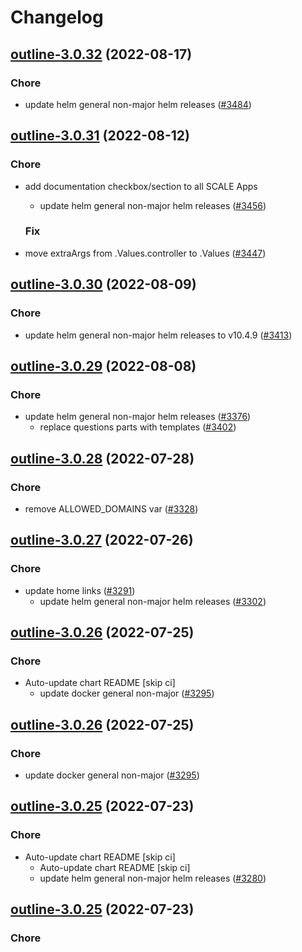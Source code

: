 # Changelog



## [outline-3.0.32](https://github.com/truecharts/charts/compare/outline-3.0.31...outline-3.0.32) (2022-08-17)

### Chore

- update helm general non-major helm releases ([#3484](https://github.com/truecharts/charts/issues/3484))




## [outline-3.0.31](https://github.com/truecharts/charts/compare/outline-3.0.30...outline-3.0.31) (2022-08-12)

### Chore

- add documentation checkbox/section to all SCALE Apps
  - update helm general non-major helm releases ([#3456](https://github.com/truecharts/charts/issues/3456))

  ### Fix

- move extraArgs from .Values.controller to .Values ([#3447](https://github.com/truecharts/charts/issues/3447))




## [outline-3.0.30](https://github.com/truecharts/charts/compare/outline-3.0.29...outline-3.0.30) (2022-08-09)

### Chore

- update helm general non-major helm releases to v10.4.9 ([#3413](https://github.com/truecharts/charts/issues/3413))




## [outline-3.0.29](https://github.com/truecharts/charts/compare/outline-3.0.28...outline-3.0.29) (2022-08-08)

### Chore

- update helm general non-major helm releases ([#3376](https://github.com/truecharts/charts/issues/3376))
  - replace questions parts with templates ([#3402](https://github.com/truecharts/charts/issues/3402))




## [outline-3.0.28](https://github.com/truecharts/apps/compare/outline-3.0.27...outline-3.0.28) (2022-07-28)

### Chore

- remove ALLOWED_DOMAINS var ([#3328](https://github.com/truecharts/apps/issues/3328))




## [outline-3.0.27](https://github.com/truecharts/apps/compare/outline-3.0.26...outline-3.0.27) (2022-07-26)

### Chore

- update home links ([#3291](https://github.com/truecharts/apps/issues/3291))
  - update helm general non-major helm releases ([#3302](https://github.com/truecharts/apps/issues/3302))




## [outline-3.0.26](https://github.com/truecharts/apps/compare/outline-3.0.25...outline-3.0.26) (2022-07-25)

### Chore

- Auto-update chart README [skip ci]
  - update docker general non-major ([#3295](https://github.com/truecharts/apps/issues/3295))




## [outline-3.0.26](https://github.com/truecharts/apps/compare/outline-3.0.25...outline-3.0.26) (2022-07-25)

### Chore

- update docker general non-major ([#3295](https://github.com/truecharts/apps/issues/3295))




## [outline-3.0.25](https://github.com/truecharts/apps/compare/outline-3.0.24...outline-3.0.25) (2022-07-23)

### Chore

- Auto-update chart README [skip ci]
  - Auto-update chart README [skip ci]
  - update helm general non-major helm releases ([#3280](https://github.com/truecharts/apps/issues/3280))




## [outline-3.0.25](https://github.com/truecharts/apps/compare/outline-3.0.24...outline-3.0.25) (2022-07-23)

### Chore


